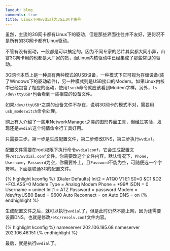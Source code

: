 ```yaml
---
layout: blog
comments: true
title: Linux下用wvdial为3G上网卡拨号
---
```


虽然，主流的3G网卡都有Linux下的驱动，但是那些界面往往并不友好，更何况不是所有的3G网卡都有Linux驱动。

不管有没有驱动，一般都是可以搞定的。因为不同专家的芯片其实都大同小异，山寨3G网卡用的也都是大厂家的货，而Linux内核驱动中已经集成了那些常见的驱动。

3G网卡本质上是一种具有两种模式的USB设备，一种模式下它可视为存储设备(装了Windows下的驱动软件)，另一种模式则是USB接口的Modem。如果Linux内核中已经包含了相应的驱动，使用`lsusb`命令就应该看到Modem字样。另外，`ls /dev/ttyUSB*`也会看到一些相应的设备文件。

如果`/dev/ttyUSB*`之类的设备文件不存在，说明3G网卡的模式不对，需要用`usb_modeswitch`命令处理。

网上有人介绍了一些用NetworkManager之类的图形界面工具，但经过实验，发现还是`wvdial`这个纯情命令行工具好用。

只需要三步。第一步是生成配置文件，第二步修改DNS，第三步执行`wvdial`。

配置文件需要在root权限下执行命令`wvdialconf`，它会生成配置文件`/etc/wvdial.conf`文件。你需要改这个文件内容。默认情况下，`Phone`，`Username`，`Password`为空，你需要补上，且`Password`不能为空，可随便选一个字符串。下面是联通3G的配置文件。

{% highlight kconfig %}
[Dialer Defaults]
Init2 = ATQ0 V1 E1 S0=0 &C1 &D2 +FCLASS=0
Modem Type = Analog Modem
Phone = *99#
ISDN = 0
Username = uninet
Init1 = ATZ
Password = password
Modem = /dev/ttyUSB0
Baud = 9600
Auto Reconnect = on
Auto DNS = on
{% endhighlight %}

生成配置文件之后，就可以执行`wvdial`了，但是此时仍然不能上网，因为还需要设置DNS。也就是修改`/etc/resolv.conf`文件内容。

{% highlight kconfig %}
nameserver 202.106.195.68
nameserver 202.106.46.151
{% endhighlight %}

最后，就是执行`wvdial`了。

